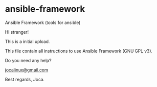# ansible-framework
Ansible Framework (tools for ansible)

Hi stranger!

This is a initial upload.  

This file contain all instructions to use Ansible Framework (GNU GPL v3).

Do you need any help?

jocalinux@gmail.com

Best regards,
Joca.
